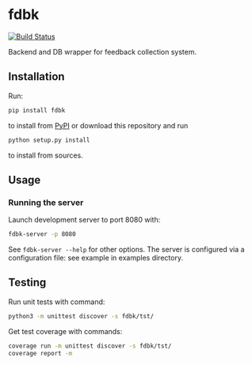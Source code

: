# fdbk

[![Build Status](https://travis-ci.org/kangasta/fdbk.svg?branch=master)](https://travis-ci.org/kangasta/fdbk)

Backend and DB wrapper for feedback collection system.

## Installation

Run:

```bash
pip install fdbk
```
to install from [PyPI](https://pypi.org/project/fdbk/) or download this repository and run

```bash
python setup.py install
```

to install from sources.

## Usage

### Running the server

Launch development server to port 8080 with:

```bash
fdbk-server -p 8080
```

See `fdbk-server --help` for other options. The server is configured via a configuration file: see example in examples directory.

## Testing

Run unit tests with command:

```bash
python3 -m unittest discover -s fdbk/tst/
```

Get test coverage with commands:
```bash
coverage run -m unittest discover -s fdbk/tst/
coverage report -m
```
